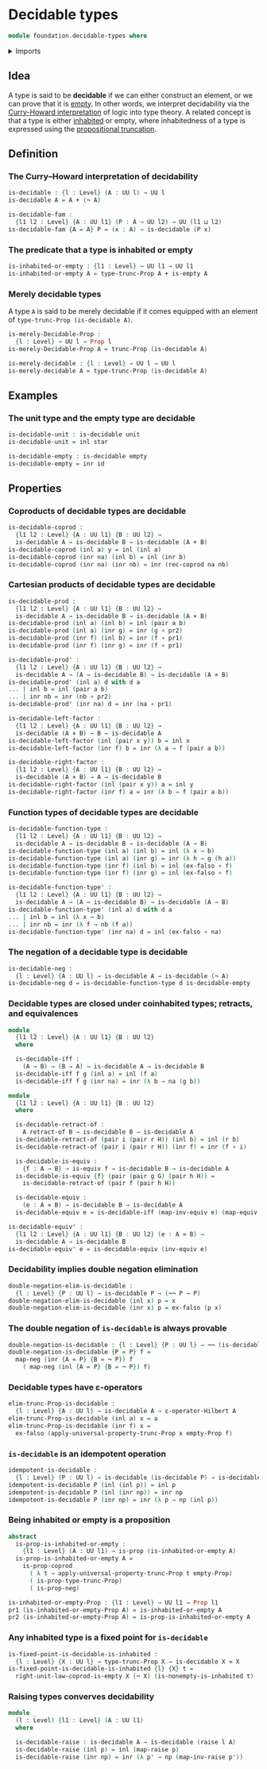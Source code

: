 # Decidable types

```agda
module foundation.decidable-types where
```

<details><summary>Imports</summary>

```agda
open import foundation.coproduct-types
open import foundation.dependent-pair-types
open import foundation.double-negation
open import foundation.empty-types
open import foundation.hilberts-epsilon-operators
open import foundation.negation
open import foundation.propositional-truncations
open import foundation.raising-universe-levels
open import foundation.retracts-of-types
open import foundation.type-arithmetic-empty-type
open import foundation.unit-type
open import foundation.universe-levels

open import foundation-core.cartesian-product-types
open import foundation-core.equivalences
open import foundation-core.function-types
open import foundation-core.propositions
```

</details>

## Idea

A type is said to be **decidable** if we can either construct an element, or we
can prove that it is [empty](foundation-core.empty-types.md). In other words, we
interpret decidability via the
[Curry-Howard interpretation](https://en.wikipedia.org/wiki/Curry–Howard_correspondence)
of logic into type theory. A related concept is that a type is either
[inhabited](foundation.inhabited-types.md) or empty, where inhabitedness of a
type is expressed using the
[propositional truncation](foundation.propositional-truncations.md).

## Definition

### The Curry–Howard interpretation of decidability

```agda
is-decidable : {l : Level} (A : UU l) → UU l
is-decidable A = A + (¬ A)

is-decidable-fam :
  {l1 l2 : Level} {A : UU l1} (P : A → UU l2) → UU (l1 ⊔ l2)
is-decidable-fam {A = A} P = (x : A) → is-decidable (P x)
```

### The predicate that a type is inhabited or empty

```agda
is-inhabited-or-empty : {l1 : Level} → UU l1 → UU l1
is-inhabited-or-empty A = type-trunc-Prop A + is-empty A
```

### Merely decidable types

A type `A` is said to be merely decidable if it comes equipped with an element
of `type-trunc-Prop (is-decidable A)`.

```agda
is-merely-Decidable-Prop :
  {l : Level} → UU l → Prop l
is-merely-Decidable-Prop A = trunc-Prop (is-decidable A)

is-merely-decidable : {l : Level} → UU l → UU l
is-merely-decidable A = type-trunc-Prop (is-decidable A)
```

## Examples

### The unit type and the empty type are decidable

```agda
is-decidable-unit : is-decidable unit
is-decidable-unit = inl star

is-decidable-empty : is-decidable empty
is-decidable-empty = inr id
```

## Properties

### Coproducts of decidable types are decidable

```agda
is-decidable-coprod :
  {l1 l2 : Level} {A : UU l1} {B : UU l2} →
  is-decidable A → is-decidable B → is-decidable (A + B)
is-decidable-coprod (inl a) y = inl (inl a)
is-decidable-coprod (inr na) (inl b) = inl (inr b)
is-decidable-coprod (inr na) (inr nb) = inr (rec-coprod na nb)
```

### Cartesian products of decidable types are decidable

```agda
is-decidable-prod :
  {l1 l2 : Level} {A : UU l1} {B : UU l2} →
  is-decidable A → is-decidable B → is-decidable (A × B)
is-decidable-prod (inl a) (inl b) = inl (pair a b)
is-decidable-prod (inl a) (inr g) = inr (g ∘ pr2)
is-decidable-prod (inr f) (inl b) = inr (f ∘ pr1)
is-decidable-prod (inr f) (inr g) = inr (f ∘ pr1)

is-decidable-prod' :
  {l1 l2 : Level} {A : UU l1} {B : UU l2} →
  is-decidable A → (A → is-decidable B) → is-decidable (A × B)
is-decidable-prod' (inl a) d with d a
... | inl b = inl (pair a b)
... | inr nb = inr (nb ∘ pr2)
is-decidable-prod' (inr na) d = inr (na ∘ pr1)

is-decidable-left-factor :
  {l1 l2 : Level} {A : UU l1} {B : UU l2} →
  is-decidable (A × B) → B → is-decidable A
is-decidable-left-factor (inl (pair x y)) b = inl x
is-decidable-left-factor (inr f) b = inr (λ a → f (pair a b))

is-decidable-right-factor :
  {l1 l2 : Level} {A : UU l1} {B : UU l2} →
  is-decidable (A × B) → A → is-decidable B
is-decidable-right-factor (inl (pair x y)) a = inl y
is-decidable-right-factor (inr f) a = inr (λ b → f (pair a b))
```

### Function types of decidable types are decidable

```agda
is-decidable-function-type :
  {l1 l2 : Level} {A : UU l1} {B : UU l2} →
  is-decidable A → is-decidable B → is-decidable (A → B)
is-decidable-function-type (inl a) (inl b) = inl (λ x → b)
is-decidable-function-type (inl a) (inr g) = inr (λ h → g (h a))
is-decidable-function-type (inr f) (inl b) = inl (ex-falso ∘ f)
is-decidable-function-type (inr f) (inr g) = inl (ex-falso ∘ f)

is-decidable-function-type' :
  {l1 l2 : Level} {A : UU l1} {B : UU l2} →
  is-decidable A → (A → is-decidable B) → is-decidable (A → B)
is-decidable-function-type' (inl a) d with d a
... | inl b = inl (λ x → b)
... | inr nb = inr (λ f → nb (f a))
is-decidable-function-type' (inr na) d = inl (ex-falso ∘ na)
```

### The negation of a decidable type is decidable

```agda
is-decidable-neg :
  {l : Level} {A : UU l} → is-decidable A → is-decidable (¬ A)
is-decidable-neg d = is-decidable-function-type d is-decidable-empty
```

### Decidable types are closed under coinhabited types; retracts, and equivalences

```agda
module _
  {l1 l2 : Level} {A : UU l1} {B : UU l2}
  where

  is-decidable-iff :
    (A → B) → (B → A) → is-decidable A → is-decidable B
  is-decidable-iff f g (inl a) = inl (f a)
  is-decidable-iff f g (inr na) = inr (λ b → na (g b))

module _
  {l1 l2 : Level} {A : UU l1} {B : UU l2}
  where

  is-decidable-retract-of :
    A retract-of B → is-decidable B → is-decidable A
  is-decidable-retract-of (pair i (pair r H)) (inl b) = inl (r b)
  is-decidable-retract-of (pair i (pair r H)) (inr f) = inr (f ∘ i)

  is-decidable-is-equiv :
    {f : A → B} → is-equiv f → is-decidable B → is-decidable A
  is-decidable-is-equiv {f} (pair (pair g G) (pair h H)) =
    is-decidable-retract-of (pair f (pair h H))

  is-decidable-equiv :
    (e : A ≃ B) → is-decidable B → is-decidable A
  is-decidable-equiv e = is-decidable-iff (map-inv-equiv e) (map-equiv e)

is-decidable-equiv' :
  {l1 l2 : Level} {A : UU l1} {B : UU l2} (e : A ≃ B) →
  is-decidable A → is-decidable B
is-decidable-equiv' e = is-decidable-equiv (inv-equiv e)
```

### Decidability implies double negation elimination

```agda
double-negation-elim-is-decidable :
  {l : Level} {P : UU l} → is-decidable P → (¬¬ P → P)
double-negation-elim-is-decidable (inl x) p = x
double-negation-elim-is-decidable (inr x) p = ex-falso (p x)
```

### The double negation of `is-decidable` is always provable

```agda
double-negation-is-decidable : {l : Level} {P : UU l} → ¬¬ (is-decidable P)
double-negation-is-decidable {P = P} f =
  map-neg (inr {A = P} {B = ¬ P}) f
    ( map-neg (inl {A = P} {B = ¬ P}) f)
```

### Decidable types have ε-operators

```agda
elim-trunc-Prop-is-decidable :
  {l : Level} {A : UU l} → is-decidable A → ε-operator-Hilbert A
elim-trunc-Prop-is-decidable (inl a) x = a
elim-trunc-Prop-is-decidable (inr f) x =
  ex-falso (apply-universal-property-trunc-Prop x empty-Prop f)
```

### `is-decidable` is an idempotent operation

```agda
idempotent-is-decidable :
  {l : Level} (P : UU l) → is-decidable (is-decidable P) → is-decidable P
idempotent-is-decidable P (inl (inl p)) = inl p
idempotent-is-decidable P (inl (inr np)) = inr np
idempotent-is-decidable P (inr np) = inr (λ p → np (inl p))
```

### Being inhabited or empty is a proposition

```agda
abstract
  is-prop-is-inhabited-or-empty :
    {l1 : Level} (A : UU l1) → is-prop (is-inhabited-or-empty A)
  is-prop-is-inhabited-or-empty A =
    is-prop-coprod
      ( λ t → apply-universal-property-trunc-Prop t empty-Prop)
      ( is-prop-type-trunc-Prop)
      ( is-prop-neg)

is-inhabited-or-empty-Prop : {l1 : Level} → UU l1 → Prop l1
pr1 (is-inhabited-or-empty-Prop A) = is-inhabited-or-empty A
pr2 (is-inhabited-or-empty-Prop A) = is-prop-is-inhabited-or-empty A
```

### Any inhabited type is a fixed point for `is-decidable`

```agda
is-fixed-point-is-decidable-is-inhabited :
  {l : Level} {X : UU l} → type-trunc-Prop X → is-decidable X ≃ X
is-fixed-point-is-decidable-is-inhabited {l} {X} t =
  right-unit-law-coprod-is-empty X (¬ X) (is-nonempty-is-inhabited t)
```

### Raising types converves decidability

```agda
module _
  (l : Level) {l1 : Level} (A : UU l1)
  where

  is-decidable-raise : is-decidable A → is-decidable (raise l A)
  is-decidable-raise (inl p) = inl (map-raise p)
  is-decidable-raise (inr np) = inr (λ p' → np (map-inv-raise p'))
```
